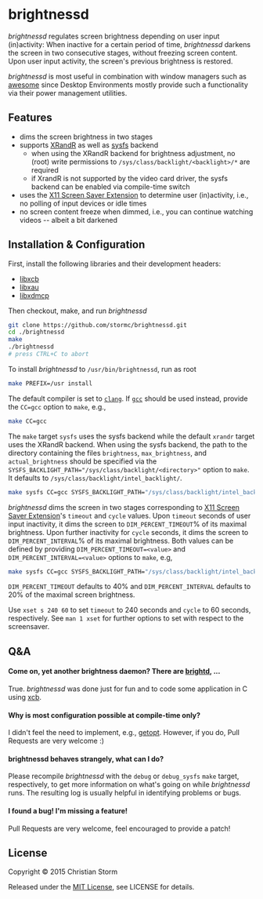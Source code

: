 # brightnessd #

_brightnessd_ regulates screen brightness depending on user input (in)activity: When inactive for a certain period of time, _brightnessd_ darkens the screen in two consecutive stages, without freezing screen content. Upon user input activity, the screen's previous brightness is restored.

_brightnessd_ is most useful in combination with window managers such as [awesome](http://awesome.naquadah.org/) since Desktop Environments mostly provide such a functionality via their power management utilities.

## Features ##

- dims the screen brightness in two stages
- supports [XRandR](http://www.x.org/wiki/Projects/XRandR/) as well as [sysfs](https://www.kernel.org/doc/Documentation/filesystems/sysfs.txt) backend
    - when using the XRandR backend for brightness adjustment, no (root) write permissions to `/sys/class/backlight/<backlight>/*` are required
    - if XrandR is not supported by the video card driver, the sysfs backend can be enabled via compile-time switch
- uses the [X11 Screen Saver Extension](http://www.x.org/releases/X11R7.7/doc/scrnsaverproto/saver.html) to determine user (in)activity, i.e., no polling of input devices or idle times
- no screen content freeze when dimmed, i.e., you can continue watching videos -- albeit a bit darkened

## Installation & Configuration ##

First, install the following libraries and their development headers:

* [libxcb](http://xcb.freedesktop.org/)
* [libxau](http://xorg.freedesktop.org/)
* [libxdmcp](http://xorg.freedesktop.org/)

Then checkout, make, and run _brightnessd_
```bash
git clone https://github.com/stormc/brightnessd.git
cd ./brightnessd
make
./brightnessd
# press CTRL+C to abort
```

To install _brightnessd_ to `/usr/bin/brightnessd`, run as root
```bash
make PREFIX=/usr install
```


The default compiler is set to [`clang`](http://clang.llvm.org/). If [`gcc`](https://gcc.gnu.org/) should be used instead, provide the `CC=gcc` option to `make`, e.g.,
```bash
make CC=gcc
```

The `make` target `sysfs` uses the sysfs backend while the default `xrandr` target uses the XRandR backend.
When using the sysfs backend, the path to the directory containing the files `brightness`, `max_brightness`, and `actual_brightness` should be specified via the `SYSFS_BACKLIGHT_PATH="/sys/class/backlight/<directory>"` option to `make`. It defaults to `/sys/class/backlight/intel_backlight/`.
```bash
make sysfs CC=gcc SYSFS_BACKLIGHT_PATH="/sys/class/backlight/intel_backlight"
```

_brightnessd_ dims the screen in two stages corresponding to [X11 Screen Saver Extension](http://www.x.org/releases/X11R7.7/doc/scrnsaverproto/saver.html)'s `timeout` and `cycle` values. Upon `timeout` seconds of user input inactivity, it dims the screen to `DIM_PERCENT_TIMEOUT`% of its maximal brightness. Upon further inactivity for `cycle` seconds, it dims the screen to `DIM_PERCENT_INTERVAL`% of its maximal brightness. Both values can be defined by providing `DIM_PERCENT_TIMEOUT=<value>` and `DIM_PERCENT_INTERVAL=<value>` options to `make`, e.g,

```bash
make sysfs CC=gcc SYSFS_BACKLIGHT_PATH="/sys/class/backlight/intel_backlight" DIM_PERCENT_TIMEOUT=40 DIM_PERCENT_INTERVAL=20
```
`DIM_PERCENT_TIMEOUT` defaults to 40% and `DIM_PERCENT_INTERVAL` defaults to 20% of the maximal screen brightness.

Use `xset s 240 60` to set `timeout` to 240 seconds and `cycle` to 60 seconds, respectively. See `man 1 xset` for further options to set with respect to the screensaver.


## Q&A ##

#### Come on, yet another brightness daemon? There are [brightd](http://www.pberndt.com/Programme/Linux/brightd/index.html), ... ####

True. _brightnessd_ was done just for fun and to code some application in C using [xcb](http://xcb.freedesktop.org/).

#### Why is most configuration possible at compile-time only? ####

I didn't feel the need to implement, e.g., [getopt](http://www.gnu.org/software/libc/manual/html_node/Getopt.html). However, if you do, Pull Requests are very welcome :)

#### brightnessd behaves strangely, what can I do? ####

Please recompile _brightnessd_ with the `debug` or `debug_sysfs` `make` target, respectively, to get more information on what's going on while _brightnessd_ runs. The resulting log is usually helpful in identifying problems or bugs.

#### I found a bug! I'm missing a feature! ####

Pull Requests are very welcome, feel encouraged to provide a patch!


## License ##

Copyright © 2015 Christian Storm

Released under the [MIT License](http://opensource.org/licenses/MIT), see LICENSE for details.
